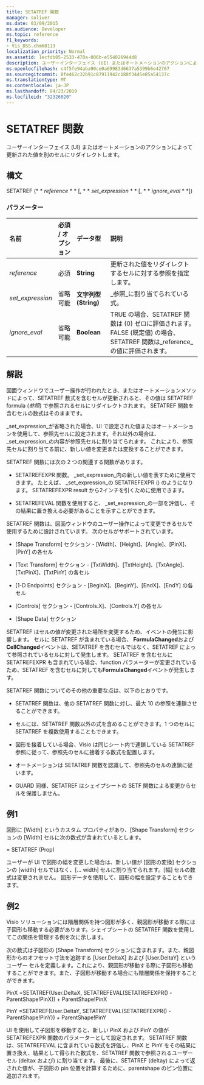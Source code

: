 ```yaml
---
title: SETATREF 関数
manager: soliver
ms.date: 03/09/2015
ms.audience: Developer
ms.topic: reference
f1_keywords:
- Vis_DSS.chm60113
localization_priority: Normal
ms.assetid: 1ecfdb05-2533-470a-006b-e554026944d8
description: ユーザーインターフェイス (UI) またはオートメーションのアクションによって更新された値を別のセルにリダイレクトします。
ms.openlocfilehash: c4f5fe94aba90ce0a69983d6637a5399b6e42707
ms.sourcegitcommit: 8fe462c32b91c87911942c188f3445e85a54137c
ms.translationtype: MT
ms.contentlocale: ja-JP
ms.lasthandoff: 04/23/2019
ms.locfileid: "32326020"
---
```

# <a name="setatref-function"></a>SETATREF 関数

ユーザーインターフェイス (UI) またはオートメーションのアクションによって更新された値を別のセルにリダイレクトします。 
  
## <a name="syntax"></a>構文

SETATREF (* * *reference* * * [, * * *set_expression* * * [, * * *ignore_eval* * *]) 
  
### <a name="parameters"></a>パラメーター

|**名前**|**必須 / オプション**|**データ型**|**説明**|
|:-----|:-----|:-----|:-----|
| _reference_ <br/> |必須  <br/> |**String** <br/> |更新された値をリダイレクトするセルに対する参照を指定します。  <br/> |
| _set_expression_ <br/> |省略可能  <br/> |**文字列型 (String)** <br/> |_参照_に割り当てられている式。  <br/> |
| _ignore_eval_ <br/> |省略可能  <br/> |**Boolean** <br/> |TRUE の場合、SETATREF 関数は (0) ゼロに評価されます。FALSE (既定値) の場合、SETATREF 関数は_reference_の値に評価されます。  <br/> |
   
## <a name="remarks"></a>解説

図面ウィンドウでユーザー操作が行われたとき、またはオートメーションメソッドによって、SETATREF 数式を含むセルが更新されると、その値は SETATREF formula (_参照_) で参照されるセルにリダイレクトされます。 SETATREF 関数を含むセルの数式はそのままです。
  
_set_expression_が省略された場合、UI で設定された値またはオートメーションを使用して、参照先セルに設定されます。それ以外の場合は、 _set_expression_の内容が参照先セルに割り当てられます。 これにより、参照先セルに割り当てる前に、新しい値を変更または変換することができます。 
  
SETATREF 関数には次の 2 つの関連する関数があります。 
  
- SETATREFEXPR 関数。 _set_expression_内の新しい値を表すために使用できます。 たとえば、 _set_expression_の SETATREFEXPR () のようになります。 SETATREFEXPR result から2インチを引くために使用できます。 
    
- SETATREFEVAL 関数を使用すると、 _set_expression_の一部を評価し、その結果に置き換える必要があることを示すことができます。 
    
SETATREF 関数は、図面ウィンドウのユーザー操作によって変更できるセルで使用するために設計されています。 次のセルがサポートされています。
  
- [Shape Transform] セクション - [Width]、[Height]、[Angle]、[PinX]、[PinY] の各セル
    
- [Text Transform] セクション - [TxtWidth]、[TxtHeight]、[TxtAngle]、[TxtPinX]、[TxtPinY] の各セル
    
- [1-D Endpoints] セクション - [BeginX]、[BeginY]、[EndX]、[EndY] の各セル
    
- [Controls] セクション - [Controls.X]、[Controls.Y] の各セル
    
- [Shape Data] セクション
    
SETATREF はセルの値が変更された場所を変更するため、イベントの発生に影響します。 セルに SETATREF が含まれている場合、 **FormulaChanged**および**CellChanged**イベントは、SETATREF を含むセルではなく、SETATREF によって参照されているセルに対して発生します。 SETATREF を含むセルに SETATREFEXPR も含まれている場合、function パラメーターが変更されているため、SETATREF を含むセルに対しても**FormulaChanged**イベントが発生します。 
  
SETATREF 関数についてのその他の重要な点は、以下のとおりです。
  
- SETATREF 関数は、他の SETATREF 関数に対し、最大 10 の参照を連鎖させることができます。 
    
- セルには、SETATREF 関数以外の式を含めることができます。1 つのセルに SETATREF を複数使用することもできます。
    
- 図形を接着している場合、Visio は同じシート内で連鎖している SETATREF 参照に従って、参照先のセルに接着する数式を配置します。 
    
- オートメーションは SETATREF 関数を認識して、参照先のセルの連鎖に従います。 
    
- GUARD 同様、SETATREF はシェイプシートの SETF 関数による変更からセルを保護しません。
    
## <a name="example1"></a>例1

図形に [Width] というカスタム プロパティがあり、[Shape Transform] セクションの [Width] セルに次の数式が含まれているとします。
  
= SETATREF (Prop)
  
ユーザーが UI で図形の幅を変更した場合は、新しい値が [図形の変換] セクションの [width] セルではなく、[... width] セルに割り当てられます。[幅] セルの数式は変更されません。 図形データを使用して、図形の幅を設定することもできます。
  
## <a name="example2"></a>例2

Visio ソリューションには階層関係を持つ図形が多く、親図形が移動する際には子図形も移動する必要があります。シェイプシートの SETATREF 関数を使用してこの関係を管理する例を次に示します。 
  
次の数式は子図形の [Shape Transform] セクションに含まれます。また、親図形からのオフセット寸法を追跡する [User.DeltaX] および [User.DeltaY] というユーザー セルを定義します。これにより、親図形が移動する際に子図形も移動することができます。また、子図形が移動する場合にも階層関係を保持することができます。
  
PinX =SETATREF(User.DeltaX, SETATREFEVAL(SETATREFEXPR() - ParentShape!PinX)) + ParentShape!PinX
  
PinY =SETATREF(User.DeltaY, SETATREFEVAL(SETATREFEXPR() - ParentShape!PinY)) + ParentShape!PinY
  
UI を使用して子図形を移動すると、新しい PinX および PinY の値が SETATREFEXPR 関数のパラメーターとして設定されます。 SETATREF 関数は、SETATREFEVAL に含まれている数式を評価し、PinX と PinY をその結果に置き換え、結果として得られた数式を、SETATREF 関数で参照されるユーザーセル (deltax および) に割り当てます。 最後に、SETATREF (deltay) によって返された値が、子図形の pin 位置を計算するために、parentshape のピン位置に追加されます。
  

